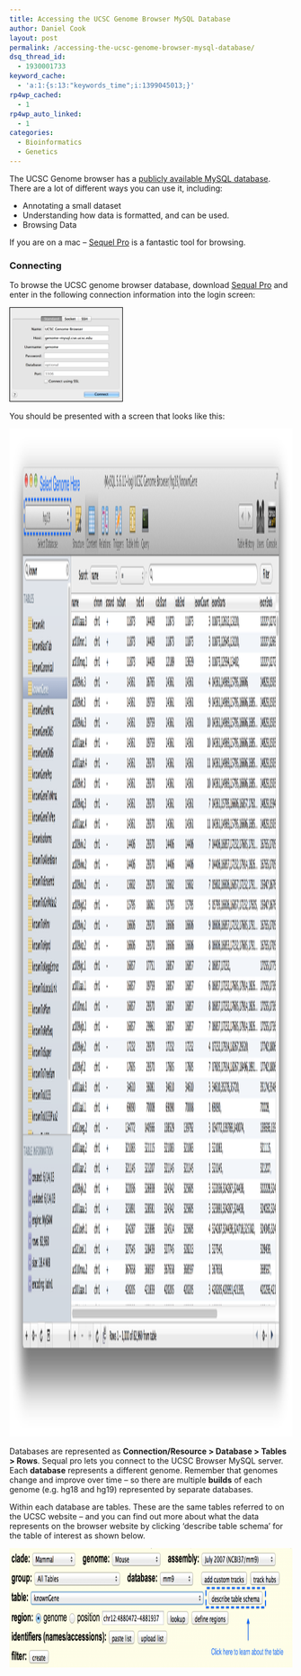 ```yaml
---
title: Accessing the UCSC Genome Browser MySQL Database
author: Daniel Cook
layout: post
permalink: /accessing-the-ucsc-genome-browser-mysql-database/
dsq_thread_id:
  - 1930001733
keyword_cache:
  - 'a:1:{s:13:"keywords_time";i:1399045013;}'
rp4wp_cached:
  - 1
rp4wp_auto_linked:
  - 1
categories:
  - Bioinformatics
  - Genetics
---
```

The UCSC Genome browser has a [publicly available MySQL database][1]. There are a lot of different ways you can use it, including:

  * Annotating a small dataset
  * Understanding how data is formatted, and can be used.
  * Browsing Data

If you are on a mac &#8211; [Sequel Pro][2] is a fantastic tool for browsing.

<!--more-->

### Connecting

To browse the UCSC genome browser database, download [Sequal Pro][2] and enter in the following connection information into the login screen:

<img src="/media/Screen-Shot-2013-10-25-at-3.56.23-PM.png" alt="UCSC MySQL" style='width:200px; border: 1px solid black;' class="alignnone size-thumbnail wp-image-355" />

You should be presented with a screen that looks like this:

[<img src="/media/Screen-Shot-2013-10-25-at-4.05.16-PM1.png" alt="Browsing UCSC Genome MySQL database" width="2384" height="1792" class="alignnone size-full wp-image-362" />][3]

Databases are represented as **Connection/Resource > Database > Tables > Rows**. Sequal pro lets you connect to the UCSC Browser MySQL server. Each **database** represents a different genome. Remember that genomes change and improve over time &#8211; so there are multiple **builds** of each genome (e.g. hg18 and hg19) represented by separate databases.

Within each database are tables. These are the same tables referred to on the UCSC website &#8211; and you can find out more about what the data represents on the browser website by clicking &#8216;describe table schema&#8217; for the table of interest as shown below.

[<img src="/media/Screen-Shot-2013-10-25-at-3.51.29-PM-1024x232.png" alt="Screen Shot 2013-10-25 at 3.51.29 PM" width="940" height="212" class="alignnone size-large wp-image-367" />][4]

 [1]: http://genome.ucsc.edu/goldenPath/help/mysql.html
 [2]: http://www.sequelpro.com/
 [3]: /media/Screen-Shot-2013-10-25-at-4.05.16-PM1.png
 [4]: /media/Screen-Shot-2013-10-25-at-3.51.29-PM.png